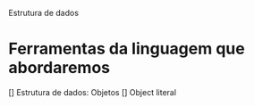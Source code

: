 Estrutura de dados

# Ferramentas da linguagem que abordaremos

[] Estrutura de dados: Objetos
  [] Object literal